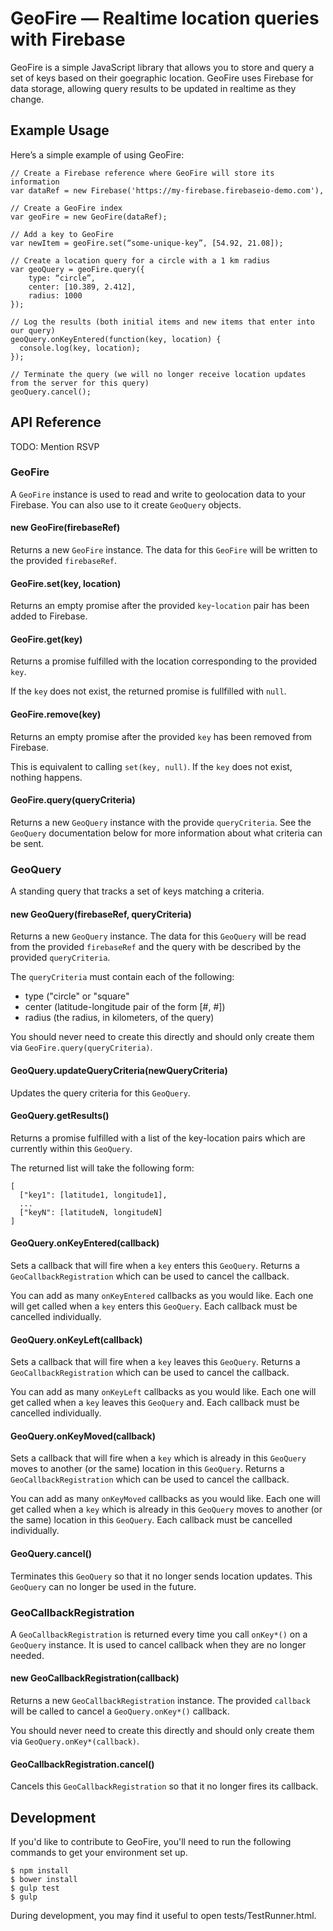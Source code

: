 # GeoFire — Realtime location queries with Firebase

GeoFire is a simple JavaScript library that allows you to store and query a set
of keys based on their goegraphic location. GeoFire uses Firebase for data
storage, allowing query results to be updated in realtime as they change.

## Example Usage

Here’s a simple example of using GeoFire:

    // Create a Firebase reference where GeoFire will store its information
    var dataRef = new Firebase('https://my-firebase.firebaseio-demo.com'),

    // Create a GeoFire index
    var geoFire = new GeoFire(dataRef);

    // Add a key to GeoFire
    var newItem = geoFire.set(“some-unique-key”, [54.92, 21.08]);

    // Create a location query for a circle with a 1 km radius
    var geoQuery = geoFire.query({
        type: “circle”,
        center: [10.389, 2.412],
        radius: 1000
    });

    // Log the results (both initial items and new items that enter into our query)
    geoQuery.onKeyEntered(function(key, location) {
      console.log(key, location);
    });

    // Terminate the query (we will no longer receive location updates from the server for this query)
    geoQuery.cancel();

## API Reference

TODO: Mention RSVP

### GeoFire

A `GeoFire` instance is used to read and write to geolocation data to your Firebase. You can also use to it create `GeoQuery` objects.

#### new GeoFire(firebaseRef)

Returns a new `GeoFire` instance. The data for this `GeoFire` will be written to the provided `firebaseRef`.

#### GeoFire.set(key, location)

Returns an empty promise after the provided `key`-`location` pair has been added to Firebase.

#### GeoFire.get(key)

Returns a promise fulfilled with the location corresponding to the provided `key`.

If the `key` does not exist, the returned promise is fullfilled with `null`.

#### GeoFire.remove(key)

Returns an empty promise after the provided `key` has been removed from Firebase.

This is equivalent to calling `set(key, null)`. If the `key` does not exist, nothing happens.

#### GeoFire.query(queryCriteria)

Returns a new `GeoQuery` instance with the provide `queryCriteria`. See the `GeoQuery` documentation below for more information about what criteria can be sent.

### GeoQuery

A standing query that tracks a set of keys matching a criteria.

#### new GeoQuery(firebaseRef, queryCriteria)

Returns a new `GeoQuery` instance. The data for this `GeoQuery` will be read from the provided `firebaseRef` and the query with be described by the provided `queryCriteria`.

The `queryCriteria` must contain each of the following:

* type ("circle" or "square"
* center (latitude-longitude pair of the form [#, #])
* radius (the radius, in kilometers, of the query)

You should never need to create this directly and should only create them via `GeoFire.query(queryCriteria)`.

#### GeoQuery.updateQueryCriteria(newQueryCriteria)

Updates the query criteria for this `GeoQuery`.

#### GeoQuery.getResults()

Returns a promise fulfilled with a list of the key-location pairs which are currently within this `GeoQuery`.

The returned list will take the following form:

    [
      ["key1": [latitude1, longitude1],
      ...
      ["keyN": [latitudeN, longitudeN]
    ]

#### GeoQuery.onKeyEntered(callback)

Sets a callback that will fire when a `key` enters this `GeoQuery`. Returns a `GeoCallbackRegistration` which can be used to cancel the callback.

You can add as many `onKeyEntered` callbacks as you would like. Each one will get called when a `key` enters this `GeoQuery`. Each callback must be cancelled individually.

#### GeoQuery.onKeyLeft(callback)

Sets a callback that will fire when a `key` leaves this `GeoQuery`. Returns a `GeoCallbackRegistration` which can be used to cancel the callback.

You can add as many `onKeyLeft` callbacks as you would like. Each one will get called when a `key` leaves this `GeoQuery` and. Each callback must be cancelled individually.

#### GeoQuery.onKeyMoved(callback)

Sets a callback that will fire when a `key` which is already in this `GeoQuery` moves to another (or the same) location in this `GeoQuery`. Returns a `GeoCallbackRegistration` which can be used to cancel the callback.

You can add as many `onKeyMoved` callbacks as you would like. Each one will get called when a `key` which is already in this `GeoQuery` moves to another (or the same) location in this `GeoQuery`. Each callback must be cancelled individually.

#### GeoQuery.cancel()

Terminates this `GeoQuery` so that it no longer sends location updates. This `GeoQuery` can no longer be used in the future.

### GeoCallbackRegistration

A `GeoCallbackRegistration` is returned every time you call `onKey*()` on a `GeoQuery` instance. It is used to cancel callback when they are no longer needed.

#### new GeoCallbackRegistration(callback)

Returns a new `GeoCallbackRegistration` instance. The provided `callback` will be called to cancel a `GeoQuery.onKey*()` callback.

You should never need to create this directly and should only create them via `GeoQuery.onKey*(callback)`.

#### GeoCallbackRegistration.cancel()

Cancels this `GeoCallbackRegistration` so that it no longer fires its callback.

## Development

If you'd like to contribute to GeoFire, you'll need to run the following
commands to get your environment set up.

    $ npm install
    $ bower install
    $ gulp test
    $ gulp

During development, you may find it useful to open tests/TestRunner.html.
